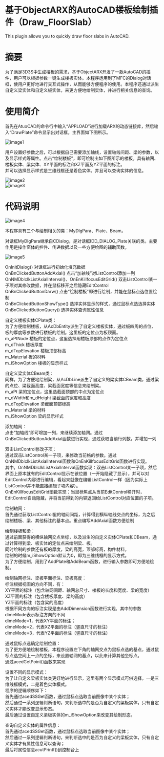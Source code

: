 # 基于ObjectARX的AutoCAD楼板绘制插件（Draw_FloorSlab）
This plugin allows you to quickly draw floor slabs in AutoCAD.  

# 摘要
为了满足3D3S中生成楼板的需求，基于ObjectARX开发了一款AutoCAD的插件，用户可以根据参数一键生成楼板实体。本程序运用到了MFC的Dialog对话框，使用户更好地进行交互式操作，从而能够方便程序的使用。本程序还通过派生自定义梁实体和自定义板实体，来更方便地绘制实体，并进行相关信息的查询。  

# 使用简介
首先在AtuoCAD的命令行中输入“APPLOAD”进行加载ARX的动态链接库，然后输入“DrawPlate”命令显示出对话框，主界面如下图所示。  

![image1](https://github.com/taoziganbei/Draw_FloorSlab/blob/main/FloorSlabImage/FloorSlabImage1.jpg)  

用户设置好参数之后，可以根据自己需要添加轴线，设置轴线间距、梁的参数，以及显示样式等属性。点击“绘制楼板”，即可绘制出如下图所示的楼板。具有轴网、楼板实体、梁实体、XY平面的标注和XZ平面及YZ平面的标注。  
并可以选择显示样式是三维线框还是着色实体。并且可以查询实体的信息。  

![image2](https://github.com/taoziganbei/Draw_FloorSlab/blob/main/FloorSlabImage/FloorSlabImage2.jpg)  
![image3](https://github.com/taoziganbei/Draw_FloorSlab/blob/main/FloorSlabImage/FloorSlabImage3.jpg)  

# 代码说明

![image4](https://github.com/taoziganbei/Draw_FloorSlab/blob/main/FloorSlabImage/FloorSlabImage4.jpg)  

本程序具有三个与绘制相关的类：MyDlgPara、Plate、Beam。  

对话框MyDlgPara继承自CDialog，是对话框IDD_DIALOG_Plate关联的类。主要作用是操作窗体的控件、传递数据以及一些方便绘图的辅助函数。  

![image5](https://github.com/taoziganbei/Draw_FloorSlab/blob/main/FloorSlabImage/FloorSlabImage5.jpg)  

OnInitDialog()	对话框进行初始化填充数据  
OnBnClickedButtonAddAxial()	点击“加轴线”对ListControl添加一列  
OnNMDblclkListAxialInterval()、OnEnKillfocusEditGrid()	双击ListControl某一子项对其修改数据，并在鼠标移开之后隐藏EditControl  
OnBnClickedButtonDarw()	点击“绘制楼板”即进行绘制，并能在鼠标点选位置绘制  
OnBnClickedButtonShowType()	选择实体显示的样式，通过鼠标点选选择实体  
OnBnClickedButtonQuery()	选择实体查询属性信息  

自定义楼板实体CPlate类：  
为了方便绘制楼板，从AcDbEntity派生了自定义楼板实体，通过板四周的点位、板的厚度等参数进行楼板的绘制。这里板的定位点为板顶面。  
m_aPtNode	楼板的定位点，这里选择用楼板顶部的点作为定位点  
m_dThick	楼板厚度  
m_dTopElevation	楼板顶部标高  
m_Material	板的材料  
m_iShowOption	楼板的显示样式  

自定义梁实体CBeam类：  
同样，为了方便地绘制梁，从AcDbLine派生了自定义的梁实体CBeam类，通过梁的点位、梁截面高度、梁截面宽度等信息来绘制梁。  
m_aPt	梁的定位点，这里选截面顶部的中点为定位点  
m_dWidth和m_dHeight	梁截面的宽度和高度  
m_dTopElevation	梁截面顶部标高  
m_Material	梁的材料  
m_iShowOption	梁的显示样式  

添加轴网：  
点击“加轴线”即可增加一列，来继续添加轴网。通过OnBnClickedButtonAddAxial函数进行实现，通过获取当前行列数，并增加一列  

双击ListControl修改子项：  
通过双击ListControl某一子项，来修改当前格的参数。通过OnNMDblclkListAxialInterval函数和OnEnKillfocusEditGrid函数进行实现。  
其中，OnNMDblclkListAxialInterval函数实现：双击ListControl某一子项，然后界面上原本就有的EditControl显示在该位置（一开始隐藏了显示），并可以对EditControl内容进行编辑，看起来就像在编辑ListControl一样（因为实际上ListControl并不能直接编辑子项内容）。  
OnEnKillfocusEditGrid函数实现：当鼠标焦点从当前EditControl移开时，EditControl自动隐藏，并将当前得到的内容返回给ListControl对应位置的子项。  

绘制轴网：  
首先通过获取ListControl里的轴网间距，计算得到横纵轴线交点的坐标，为之后绘制楼板、梁、其他标注的基本点。重点编写AddAxial函数方便绘制  

绘制楼板和梁：  
通过前面获得的横纵轴网交点坐标，以及派生的自定义实体CPlate和CBeam，通过计算得到梁、板实体的定位点来绘制梁、板。  
同时绘制的参数还有板的厚度，梁的高宽，顶部标高，构件材料。  
绘制的时候m_iShowOption默认为0，即为三维线框的显示方式。  
为了方便绘制，用到了AddPlate和AddBeam函数，进行输入参数即可方便地绘制。  

绘制轴网标注、梁板平面标注、梁板高度：  
标注根据视图的方向不同，有：  
XY平面的标注（包含轴网间距、轴网总尺寸、楼板的长度和宽度、梁的宽度）  
XZ平面的标注（包含楼板厚度、梁的高度）  
YZ平面的标注（包含梁的高度）  
根据不同方向的标注实现是由AddDimension函数进行实现，其中的参数dimeMode表示标注方向的不同  
dimeMode=1，代表XY平面的标注；  
dimeMode=2，代表XZ平面的标注（竖直尺寸的标注）  
dimeMode=3，代表YZ平面的标注（竖直尺寸的标注）  

通过鼠标点选确定绘制位置：  
为了更方便地绘制楼板，本程序设置左下角的轴网交点为鼠标点选的基点，通过鼠标点选空间上一点的坐标，来设置轴网的基点，以此来计算其他坐标点。  
通过acedGetPoint()函数来实现

设置不同的显示模式：  
为了让自定义梁板实体类更好地进行显示，这里有两个显示模式可供选择，一是三维线框模式，二是着色实体模式。  
程序的逻辑顺序如下：  
首先通过acedSSGet函数，通过鼠标点选取当前图像中某个实体；  
然后通过一系列逻辑判断语句，来判断选中的是否为自定义的梁板实体，只有自定义实体才能改变显示形态。  
最后通过设置自定义梁板实体的m_iShowOption来改变其绘制形态。  

查询自定义实体的属性信息：  
首先通过acedSSGet函数，通过鼠标点选取当前图像中某个实体；  
然后通过一系列逻辑判断语句，来判断选中的是否为自定义的梁板实体，只有自定义实体才有属性信息可以查询；  
最后将属性信息acutPrintf()到控制台上  
